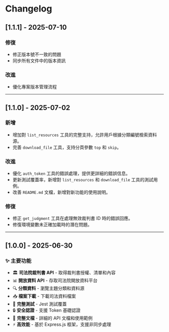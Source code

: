 # Changelog

## [1.1.1] - 2025-07-10
### 修復
- 修正版本號不一致的問題
- 同步所有文件中的版本資訊

### 改進
- 優化專案版本管理流程

---

## [1.1.0] - 2025-07-02
### 新增
- 增加對 `list_resources` 工具的完整支持，允許用戶根據分類編號檢索資料源。
- 完善 `download_file` 工具，支持分頁參數 `top` 和 `skip`。

### 改進
- 優化 `auth_token` 工具的錯誤處理，提供更詳細的錯誤信息。
- 更新測試覆蓋率，新增對 `list_resources` 和 `download_file` 工具的測試用例。
- 改善 `README.md` 文檔，新增對新功能的使用說明。

### 修復
- 修正 `get_judgment` 工具在處理無效裁判書 ID 時的錯誤回應。
- 修復環境變數未正確加載時的潛在問題。

---

## [1.0.0] - 2025-06-30
### ✨ 主要功能

- 🏛️ **司法院裁判書 API** - 取得裁判書授權、清單和內容
- 📊 **開放資料 API** - 存取司法院開放資料平台
- 🔍 **分類資料** - 瀏覽主題分類和資料源
- 📥 **檔案下載** - 下載司法資料檔案
- 🧪 **完整測試** - Jest 測試覆蓋
- 🔒 **安全認證** - 支援 Token 基礎認證
- 📖 **完整文檔** - 詳細的 API 文檔和使用範例
- ⚡ **高效能** - 基於 Express.js 框架，支援非同步處理
